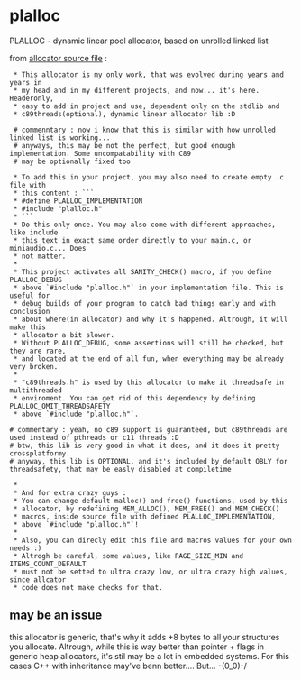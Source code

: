 # plalloc
PLALLOC - dynamic linear pool allocator, based on unrolled linked list

from [allocator source file](plalloc.h) :
```
 * This allocator is my only work, that was evolved during years and years in
 * my head and in my different projects, and now... it's here. Headeronly,
 * easy to add in project and use, dependent only on the stdlib and 
 * c89threads(optional), dynamic linear allocator lib :D

 # commenntary : now i know that this is similar with how unrolled linked list is working...
 # anyways, this may be not the perfect, but good enough implementation. Some uncompatability with C89
 # may be optionally fixed too

 * To add this in your project, you may also need to create empty .c file with 
 * this content : ```
 * #define PLALLOC_IMPLEMENTATION
 * #include "plalloc.h"
 * ```
 * Do this only once. You may also come with different approaches, like include
 * this text in exact same order directly to your main.c, or miniaudio.c... Does
 * not matter.
 *
 * This project activates all SANITY_CHECK() macro, if you define PLALLOC_DEBUG
 * above `#include "plalloc.h"` in your implementation file. This is useful for
 * debug builds of your program to catch bad things early and with conclusion 
 * about where(in allocator) and why it's happened. Altrough, it will make this
 * allocator a bit slower.
 * Without PLALLOC_DEBUG, some assertions will still be checked, but they are rare,
 * and located at the end of all fun, when everything may be already very broken. 
 *
 * "c89threads.h" is used by this allocator to make it threadsafe in multithreaded
 * enviroment. You can get rid of this dependency by defining PLALLOC_OMIT_THREADSAFETY
 * above `#include "plalloc.h"`.

# commentary : yeah, no c89 support is guaranteed, but c89threads are used instead of pthreads or c11 threads :D
# btw, this lib is very good in what it does, and it does it pretty crossplatformy.
# anyway, this lib is OPTIONAL, and it's included by default OBLY for threadsafety, that may be easly disabled at compiletime

 *
 * And for extra crazy guys : 
 * You can change default malloc() and free() functions, used by this
 * allocator, by redefining MEM_ALLOC(), MEM_FREE() and MEM_CHECK()
 * macros, inside source file with defined PLALLOC_IMPLEMENTATION, 
 * above `#include "plalloc.h"`!
 *
 * Also, you can direcly edit this file and macros values for your own needs :)
 * Altrogh be careful, some values, like PAGE_SIZE_MIN and ITEMS_COUNT_DEFAULT 
 * must not be setted to ultra crazy low, or ultra crazy high values, since allcator
 * code does not make checks for that.
```
## may be an issue
this allocator is generic, that's why it adds +8 bytes to all your structures you allocate. Altrough, while this is way better than pointer + flags in generic heap allocators, it's stil may be a lot in embedded systems. For this cases C++ with inheritance may've benn better.... But... \-(0_0)-/
